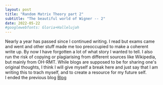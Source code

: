 ```yaml
---
layout: post
title: "Random Matrix Theory part 2"
subtitle: "The beautiful world of Wigner -- 2"
date: 2022-05-22
#googlewebfonts: Gloria+Hallelujah
---
```


<!--<div style="text-align: justify" style="font-size:1.2em">-->
Nearly a year has passed since I continued writing. I read but exams came and went and other stuff made me too preoccupied to make a coherent write up. By now I have forgotten a lot of what story I wanted to tell. I also run the risk of copying or plagiarising from different sources like Wikipedia, but mainly from OH-RMT. While blogs are supposed to be for sharing one's original thoughts, I think I will give myself a break here and just say that I am writing this to trach myself, and to create a resource for my future self.<br>
I ended the previous blog <a href="/blog">Blog</a>